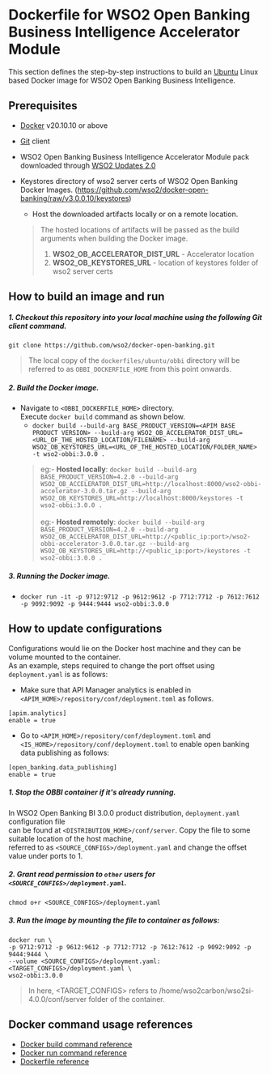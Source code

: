 # Dockerfile for WSO2 Open Banking Business Intelligence Accelerator Module
This section defines the step-by-step instructions to build an [Ubuntu](https://hub.docker.com/_/ubuntu/) Linux based Docker image for WSO2 Open Banking Business Intelligence.

## Prerequisites

* [Docker](https://www.docker.com/get-docker) v20.10.10 or above
* [Git](https://git-scm.com/book/en/v2/Getting-Started-Installing-Git) client
* WSO2 Open Banking Business Intelligence Accelerator Module pack downloaded through [WSO2 Updates 2.0](https://ob.docs.wso2.com/en/latest/install-and-setup/setting-up-servers/)
* Keystores directory of wso2 server certs of WSO2 Open Banking Docker Images. (https://github.com/wso2/docker-open-banking/raw/v3.0.0.10/keystores)

  + Host the downloaded artifacts locally or on a remote location.
  > The hosted locations of artifacts will be passed as the build arguments when building the Docker image.<br>
  > 1. **WSO2_OB_ACCELERATOR_DIST_URL** - Accelerator location
  > 2. **WSO2_OB_KEYSTORES_URL** - location of keystores folder of wso2 server certs


## How to build an image and run

##### 1. Checkout this repository into your local machine using the following Git client command.

```
git clone https://github.com/wso2/docker-open-banking.git
```

> The local copy of the `dockerfiles/ubuntu/obbi` directory will be referred to as `OBBI_DOCKERFILE_HOME` from this point onwards.

##### 2. Build the Docker image.

- Navigate to `<OBBI_DOCKERFILE_HOME>` directory. <br>
  Execute `docker build` command as shown below.
  + `docker build --build-arg BASE_PRODUCT_VERSION=<APIM BASE PRODUCT VERSION> --build-arg WSO2_OB_ACCELERATOR_DIST_URL=<URL_OF_THE_HOSTED_LOCATION/FILENAME> --build-arg WSO2_OB_KEYSTORES_URL=<URL_OF_THE_HOSTED_LOCATION/FOLDER_NAME> -t wso2-obbi:3.0.0 .` <br>
  > eg:- **Hosted locally**: `docker build --build-arg BASE_PRODUCT_VERSION=4.2.0 --build-arg WSO2_OB_ACCELERATOR_DIST_URL=http://localhost:8000/wso2-obbi-accelerator-3.0.0.tar.gz --build-arg WSO2_OB_KEYSTORES_URL=http://localhost:8000/keystores -t wso2-obbi:3.0.0 .` <br><br>
  > eg:- **Hosted remotely**: `docker build --build-arg BASE_PRODUCT_VERSION=4.2.0 --build-arg WSO2_OB_ACCELERATOR_DIST_URL=http://<public_ip:port>/wso2-obbi-accelerator-3.0.0.tar.gz --build-arg WSO2_OB_KEYSTORES_URL=http://<public_ip:port>/keystores -t wso2-obbi:3.0.0 .`

##### 3. Running the Docker image.

- `docker run -it -p 9712:9712 -p 9612:9612 -p 7712:7712 -p 7612:7612 -p 9092:9092 -p 9444:9444 wso2-obbi:3.0.0`
       
## How to update configurations

Configurations would lie on the Docker host machine and they can be volume mounted to the container. <br>
As an example, steps required to change the port offset using `deployment.yaml` is as follows:

- Make sure that API Manager analytics is enabled in `<APIM_HOME>/repository/conf/deployment.toml` as follows.
```
[apim.analytics]
enable = true
```

- Go to `<APIM_HOME>/repository/conf/deployment.toml` and `<IS_HOME>/repository/conf/deployment.toml` to enable open banking data publishing as follows:

```
[open_banking.data_publishing]
enable = true
```

##### 1. Stop the OBBI container if it's already running.

In WSO2 Open Banking BI 3.0.0 product distribution, `deployment.yaml` configuration file <br>
can be found at `<DISTRIBUTION_HOME>/conf/server`. Copy the file to some suitable location of the host machine, <br>
referred to as `<SOURCE_CONFIGS>/deployment.yaml` and change the offset value under ports to 1.

##### 2. Grant read permission to `other` users for `<SOURCE_CONFIGS>/deployment.yaml`.

```
chmod o+r <SOURCE_CONFIGS>/deployment.yaml
```

##### 3. Run the image by mounting the file to container as follows:

```
docker run \
-p 9712:9712 -p 9612:9612 -p 7712:7712 -p 7612:7612 -p 9092:9092 -p 9444:9444 \
--volume <SOURCE_CONFIGS>/deployment.yaml:<TARGET_CONFIGS>/deployment.yaml \
wso2-obbi:3.0.0
```

> In here, <TARGET_CONFIGS> refers to /home/wso2carbon/wso2si-4.0.0/conf/server folder of the container.

## Docker command usage references

* [Docker build command reference](https://docs.docker.com/engine/reference/commandline/build/)
* [Docker run command reference](https://docs.docker.com/engine/reference/run/)
* [Dockerfile reference](https://docs.docker.com/engine/reference/builder/)
